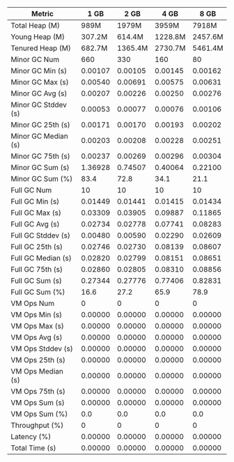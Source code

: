 | Metric | 1 GB | 2 GB | 4 GB | 8 GB |
|------|----|----|----|----|
| Total Heap (M) | 989M | 1979M | 3959M | 7918M |
| Young Heap (M) | 307.2M | 614.4M | 1228.8M | 2457.6M |
| Tenured Heap (M) | 682.7M | 1365.4M | 2730.7M | 5461.4M |
| Minor GC Num | 660 | 330 | 160 | 80 |
| Minor GC Min (s) | 0.00107 | 0.00105 | 0.00145 | 0.00162 |
| Minor GC Max (s) | 0.00540 | 0.00691 | 0.00575 | 0.00631 |
| Minor GC Avg (s) | 0.00207 | 0.00226 | 0.00250 | 0.00276 |
| Minor GC Stddev (s) | 0.00053 | 0.00077 | 0.00076 | 0.00106 |
| Minor GC 25th (s) | 0.00171 | 0.00170 | 0.00193 | 0.00202 |
| Minor GC Median (s) | 0.00203 | 0.00208 | 0.00228 | 0.00251 |
| Minor GC 75th (s) | 0.00237 | 0.00269 | 0.00296 | 0.00304 |
| Minor GC Sum (s) | 1.36928 | 0.74507 | 0.40064 | 0.22100 |
| Minor GC Sum (%) | 83.4 | 72.8 | 34.1 | 21.1 |
| Full GC Num | 10 | 10 | 10 | 10 |
| Full GC Min (s) | 0.01449 | 0.01441 | 0.01415 | 0.01434 |
| Full GC Max (s) | 0.03309 | 0.03905 | 0.09887 | 0.11865 |
| Full GC Avg (s) | 0.02734 | 0.02778 | 0.07741 | 0.08283 |
| Full GC Stddev (s) | 0.00480 | 0.00590 | 0.02290 | 0.02609 |
| Full GC 25th (s) | 0.02746 | 0.02730 | 0.08139 | 0.08607 |
| Full GC Median (s) | 0.02820 | 0.02799 | 0.08151 | 0.08651 |
| Full GC 75th (s) | 0.02860 | 0.02805 | 0.08310 | 0.08856 |
| Full GC Sum (s) | 0.27344 | 0.27776 | 0.77406 | 0.82831 |
| Full GC Sum (%) | 16.6 | 27.2 | 65.9 | 78.9 |
| VM Ops Num | 0 | 0 | 0 | 0 |
| VM Ops Min (s) | 0.00000 | 0.00000 | 0.00000 | 0.00000 |
| VM Ops Max (s) | 0.00000 | 0.00000 | 0.00000 | 0.00000 |
| VM Ops Avg (s) | 0.00000 | 0.00000 | 0.00000 | 0.00000 |
| VM Ops Stddev (s) | 0.00000 | 0.00000 | 0.00000 | 0.00000 |
| VM Ops 25th (s) | 0.00000 | 0.00000 | 0.00000 | 0.00000 |
| VM Ops Median (s) | 0.00000 | 0.00000 | 0.00000 | 0.00000 |
| VM Ops 75th (s) | 0.00000 | 0.00000 | 0.00000 | 0.00000 |
| VM Ops Sum (s) | 0.00000 | 0.00000 | 0.00000 | 0.00000 |
| VM Ops Sum (%) | 0.0 | 0.0 | 0.0 | 0.0 |
| Throughput (%) | 0 | 0 | 0 | 0 |
| Latency (%) | 0.00000 | 0.00000 | 0.00000 | 0.00000 |
| Total Time (s) | 0.00000 | 0.00000 | 0.00000 | 0.00000 |
